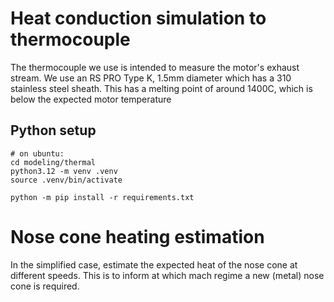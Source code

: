 # Heat conduction simulation to thermocouple
The thermocouple we use is intended to measure the motor's
exhaust stream. We use an RS PRO Type K, 1.5mm diameter which
has a 310 stainless steel sheath. This has a melting point of
around 1400C, which is below the expected motor temperature

## Python setup

```
# on ubuntu:
cd modeling/thermal
python3.12 -m venv .venv
source .venv/bin/activate 

python -m pip install -r requirements.txt
```

# Nose cone heating estimation
In the simplified case, estimate the expected heat of the nose
cone at different speeds. This is to inform at which mach regime
a new (metal) nose cone is required.